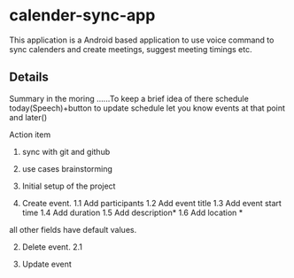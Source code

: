 calender-sync-app
=================

This application is a Android based application to use voice command to sync calenders and create meetings, 
suggest meeting timings etc.


Details
-------

Summary in the moring …...To keep a brief idea of there schedule today(Speech)+button to update schedule 
let you know events at that point and later()


Action item

1. sync with git and github
2. use cases brainstorming
3. Initial  setup of the project

1. Create event.
	1.1 Add participants 
	1.2 Add event title
	1.3 Add event start time
	1.4  Add duration 
	1.5 Add description*
	1.6 Add location *

all other fields have default values. 


2. Delete event.
         2.1

3. Update event
